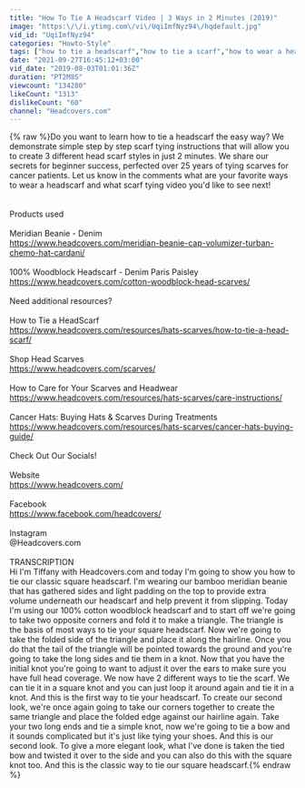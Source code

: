 ```yaml
---
title: "How To Tie A Headscarf Video | 3 Ways in 2 Minutes (2019)"
image: "https:\/\/i.ytimg.com\/vi\/UqiImfNyz94\/hqdefault.jpg"
vid_id: "UqiImfNyz94"
categories: "Howto-Style"
tags: ["how to tie a headscarf","how to tie a scarf","how to wear a headscarf"]
date: "2021-09-27T16:45:12+03:00"
vid_date: "2019-08-03T01:01:36Z"
duration: "PT2M8S"
viewcount: "134280"
likeCount: "1313"
dislikeCount: "60"
channel: "Headcovers.com"
---
```

{% raw %}Do you want to learn how to tie a headscarf the easy way? We demonstrate simple step by step scarf tying instructions that will allow you to create 3 different head scarf styles in just 2 minutes. We share our secrets for beginner success, perfected over 25 years of tying scarves for cancer patients. Let us know in the comments what are your favorite ways to wear a headscarf and what scarf tying video you'd like to see next! <br /><br /><br />Products used <br /><br />Meridian Beanie - Denim  <br /><a rel="nofollow" target="blank" href="https://www.headcovers.com/meridian-beanie-cap-volumizer-turban-chemo-hat-cardani/">https://www.headcovers.com/meridian-beanie-cap-volumizer-turban-chemo-hat-cardani/</a> <br /><br />100% Woodblock Headscarf  - Denim Paris Paisley<br /><a rel="nofollow" target="blank" href="https://www.headcovers.com/cotton-woodblock-head-scarves/">https://www.headcovers.com/cotton-woodblock-head-scarves/</a> <br /><br />Need additional resources?<br /><br />How to Tie a HeadScarf <br /><a rel="nofollow" target="blank" href="https://www.headcovers.com/resources/hats-scarves/how-to-tie-a-head-scarf/">https://www.headcovers.com/resources/hats-scarves/how-to-tie-a-head-scarf/</a> <br /><br />Shop Head Scarves <br /><a rel="nofollow" target="blank" href="https://www.headcovers.com/scarves/">https://www.headcovers.com/scarves/</a> <br /><br />How to Care for Your Scarves and Headwear<br /><a rel="nofollow" target="blank" href="https://www.headcovers.com/resources/hats-scarves/care-instructions/">https://www.headcovers.com/resources/hats-scarves/care-instructions/</a> <br /><br />Cancer Hats: Buying Hats &amp; Scarves During Treatments<br /><a rel="nofollow" target="blank" href="https://www.headcovers.com/resources/hats-scarves/cancer-hats-buying-guide/">https://www.headcovers.com/resources/hats-scarves/cancer-hats-buying-guide/</a> <br /><br />Check Out Our Socials!<br /><br />Website<br /><a rel="nofollow" target="blank" href="https://www.headcovers.com/">https://www.headcovers.com/</a> <br /><br />Facebook<br /><a rel="nofollow" target="blank" href="https://www.facebook.com/headcovers/">https://www.facebook.com/headcovers/</a> <br /><br />Instagram<br />@Headcovers.com<br /><br />TRANSCRIPTION<br />Hi I'm Tiffany with Headcovers.com and today I'm going to show you how to tie our classic square headscarf. I'm wearing our bamboo meridian beanie that has gathered sides and light padding on the top to provide extra volume underneath our headscarf and help prevent it from slipping.  Today I'm using our 100% cotton woodblock headscarf and to start off we're going to take two opposite corners and fold it to make a triangle. The triangle is  the basis of most ways to tie your square headscarf. Now we're going to take the folded side of the triangle and place it along the hairline. Once you do that the tail of the triangle will be pointed towards the ground and you're going to take the long sides and tie them in a knot. Now that you have the initial knot you're going to want to adjust it over the ears to make sure you have full head coverage. We now have 2 different ways to tie the scarf. We can tie it in a square knot and you can just loop it around again and tie it in a knot. And this is the first way to tie your headscarf. To create our second look, we're once again going to take our corners together to create the same triangle and place the folded edge against our hairline again. Take your two long ends and tie a simple knot, now we're going to tie a bow and it sounds complicated but it's just like tying your shoes. And this is our second look. To give a more elegant look, what I've done is taken the tied bow and twisted it over to the side and you can also do this with the square knot too. And this is the classic way to tie our square headscarf.{% endraw %}
